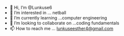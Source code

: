 - 👋 Hi, I’m @Lunkuse6
- 👀 I’m interested in ... netball
- 🌱 I’m currently learning ...computer engineering
- 💞️ I’m looking to collaborate on ...coding fundamentals
- 📫 How to reach me ... lunkuseesther4@gmail.com

<!---
Lunkuse6/Lunkuse6 is a ✨ special ✨ repository because its `README.md` (this file) appears on your GitHub profile.
You can click the Preview link to take a look at your changes.
--->

